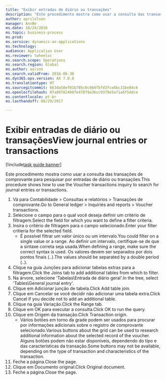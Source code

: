 ```yaml
--- 
title: "Exibir entradas de diário ou transações"
description: "Este procedimento mostra como usar a consulta das transações de comprovante para pesquisar por entradas de diário ou transações."
author: aprilolson
manager: AnnBe
ms.date: 10/24/2016
ms.topic: business-process
ms.prod: 
ms.service: dynamics-ax-applications
ms.technology: 
audience: Application User
ms.reviewer: twheeloc
ms.search.scope: Operations
ms.search.region: Global
ms.author: aolson
ms.search.validFrom: 2016-06-30
ms.dyn365.ops.version: AX 7.0.0
ms.translationtype: HT
ms.sourcegitcommit: 663da58ef01b705c0c984fbfd3fce8bc31be04c6
ms.openlocfilehash: 07a89782498fe47879a36cc9379e5af1a6f5ddce
ms.contentlocale: pt-br
ms.lasthandoff: 08/29/2017

---
```

# <a name="view-journal-entries-or-transactions"></a><span data-ttu-id="77014-103">Exibir entradas de diário ou transações</span><span class="sxs-lookup"><span data-stu-id="77014-103">View journal entries or transactions</span></span>

[!include[task guide banner](../../includes/task-guide-banner.md)]

<span data-ttu-id="77014-104">Este procedimento mostra como usar a consulta das transações de comprovante para pesquisar por entradas de diário ou transações.</span><span class="sxs-lookup"><span data-stu-id="77014-104">This procedure shows how to use the Voucher transactions inquiry to search for journal entries or transactions.</span></span>

1. <span data-ttu-id="77014-105">Vá para Contabilidade > Consultas e relatórios > Transações de comprovante.</span><span class="sxs-lookup"><span data-stu-id="77014-105">Go to General ledger > Inquiries and reports > Voucher transactions.</span></span>
2. <span data-ttu-id="77014-106">Selecione o campo para o qual você deseja definir um critério de filtragem.</span><span class="sxs-lookup"><span data-stu-id="77014-106">Select the field for which you want to define a filter criteria.</span></span>
3. <span data-ttu-id="77014-107">Insira o critério de filtragem para o campo selecionado.</span><span class="sxs-lookup"><span data-stu-id="77014-107">Enter your filter critieria for the selected field.</span></span>
    * <span data-ttu-id="77014-108">É possível filtrar um valor único ou um intervalo.</span><span class="sxs-lookup"><span data-stu-id="77014-108">You could filter on a single value or a range.</span></span> <span data-ttu-id="77014-109">Ao definir um intervalo, certifique-se de que a sintaxe correta seja usada.</span><span class="sxs-lookup"><span data-stu-id="77014-109">When defining a range, make sure the correct syntax is used.</span></span> <span data-ttu-id="77014-110">Os valores devem ser separados por dois pontos finais (..).</span><span class="sxs-lookup"><span data-stu-id="77014-110">The values should be separated by a double period (..).</span></span>  
4. <span data-ttu-id="77014-111">Clique na guia Junções para adicionar tabelas extras para a filtragem.</span><span class="sxs-lookup"><span data-stu-id="77014-111">Click the Joins tab to add additional tables from which to filter.</span></span>
5. <span data-ttu-id="77014-112">Na árvore, selecione 'Tabelas\Entrada de diário geral'.</span><span class="sxs-lookup"><span data-stu-id="77014-112">In the tree, select 'Tables\General journal entry'.</span></span>
6. <span data-ttu-id="77014-113">Clique em Adicionar junção de tabela.</span><span class="sxs-lookup"><span data-stu-id="77014-113">Click Add table join.</span></span>
7. <span data-ttu-id="77014-114">Clique em Cancelar se você decidir não adicionar uma tabela extra.</span><span class="sxs-lookup"><span data-stu-id="77014-114">Click Cancel if you decide not to add an additional table.</span></span>
8. <span data-ttu-id="77014-115">Clique na guia Variação.</span><span class="sxs-lookup"><span data-stu-id="77014-115">Click the Range tab.</span></span>
9. <span data-ttu-id="77014-116">Clique em OK para executar a consulta.</span><span class="sxs-lookup"><span data-stu-id="77014-116">Click OK to run the query.</span></span>
10. <span data-ttu-id="77014-117">Clique em Origem da transação.</span><span class="sxs-lookup"><span data-stu-id="77014-117">Click Transaction origin.</span></span>
    * <span data-ttu-id="77014-118">Vários botões em torno da grade podem ser usados para procurar por informações adicionais sobre o registro de comprovante selecionado.</span><span class="sxs-lookup"><span data-stu-id="77014-118">Various buttons about the grid can be used to research additional information about the selected record of the voucher.</span></span> <span data-ttu-id="77014-119">Alguns botões podem não estar disponíveis, dependendo do tipo e das características da transação.</span><span class="sxs-lookup"><span data-stu-id="77014-119">Some buttons may not be available, depending on the type of transaction and characteristics of the transaction.</span></span>  
11. <span data-ttu-id="77014-120">Feche a página.</span><span class="sxs-lookup"><span data-stu-id="77014-120">Close the page.</span></span>
12. <span data-ttu-id="77014-121">Clique em Documento original.</span><span class="sxs-lookup"><span data-stu-id="77014-121">Click Original document.</span></span>
13. <span data-ttu-id="77014-122">Feche a página.</span><span class="sxs-lookup"><span data-stu-id="77014-122">Close the page.</span></span>



